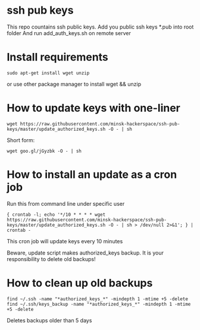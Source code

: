 ssh pub keys
============

This repo countains ssh public keys.
Add you public ssh keys *.pub into root folder 
And run add_auth_keys.sh on remote server

Install requirements
===================

```
sudo apt-get install wget unzip
```
or use other package manager to install wget && unzip

How to update keys with one-liner
=================================

```
wget https://raw.githubusercontent.com/minsk-hackerspace/ssh-pub-keys/master/update_authorized_keys.sh -O - | sh
```
Short form:
```
wget goo.gl/jGyzbk -O - | sh
```


How to install an update as a cron job
======================================

Run this from command line under specific user
```
{ crontab -l; echo '*/10 * * * * wget https://raw.githubusercontent.com/minsk-hackerspace/ssh-pub-keys/master/update_authorized_keys.sh -O - | sh > /dev/null 2>&1'; } | crontab -
```

This cron job will update keys every 10 minutes

Beware, update script makes authorized_keys backup. It is your responsibility to delete old backups!

How to clean up old backups
===========================

```
find ~/.ssh -name "*authorized_keys_*" -mindepth 1 -mtime +5 -delete
find ~/.ssh/keys_backup -name "*authorized_keys_*" -mindepth 1 -mtime +5 -delete
```

Deletes backups older than 5 days
